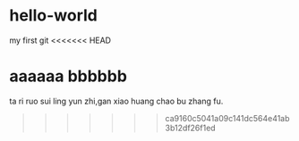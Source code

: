 # hello-world
my first git
<<<<<<< HEAD

aaaaaa
bbbbbb
=======
ta ri ruo sui ling yun zhi,gan xiao huang chao bu zhang fu.
>>>>>>> ca9160c5041a09c141dc564e41ab3b12df26f1ed
